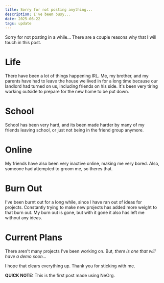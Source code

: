 ```yaml
---
title: Sorry for not posting anything...
description: I've been busy...
date: 2025-06-22
tags: update
---
```


Sorry for not posting in a while... There are a couple reasons why that I will touch in this post.


# Life

There have been a lot of things happening IRL. Me, my brother, and my parents have had to leave the house we lived in for a long time because our landlord had turned on us, including friends on his side.
It's been very tiring working outside to prepare for the new home to be put down.


# School

School has been very hard, and its been made harder by many of my friends leaving school, or just not being in the friend group anymore.


# Online

My friends have also been very inactive online, making me very bored. Also, someone had attempted to groom me, so theres that.


# Burn Out

I've been burnt out for a long while, since I have ran out of ideas for projects. Constantly trying to make new projects has added more weight to that burn out. My burn out is gone, but with it gone it also has left me without any ideas.


# Current Plans

There aren't many projects I've been working on. But, _there is one that will have a demo soon..._

I hope that clears everything up. Thank you for sticking with me.

**QUICK NOTE:** This is the first post made using NeOrg.
